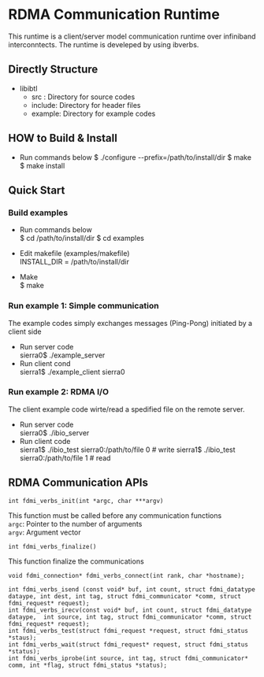 
RDMA Communication Runtime
==========================

This runtime is a client/server model communication runtime over infiniband interconntects.
The runtime is develeped by using ibverbs.



Directly Structure
------------------
* libibtl  
    * src    : Directory for source codes  
    * include: Directory for header files  
    * example: Directory for example codes  



HOW to Build & Install
------------
* Run commands below
    $ ./configure --prefix=/path/to/install/dir
    $ make 
    $ make install



Quick Start
-------------
### Build examples ###

* Run commands below  
    $ cd /path/to/install/dir
    $ cd examples

* Edit makefile (examples/makefile)  
    INSTALL_DIR = /path/to/install/dir

* Make  
    $ make

### Run example 1: Simple communication ###
The example codes simply exchanges messages (Ping-Pong) initiated by a client side

* Run server code  
    sierra0$ ./example_server
* Run client cond    
    sierra1$ ./example_client sierra0

### Run example 2: RDMA I/O  ###
The client example code wirte/read a spedified file on the remote server.

* Run server code    
    sierra0$ ./ibio_server
* Run client code  
    sierra1$ ./ibio_test sierra0:/path/to/file 0 # write
    sierra1$ ./ibio_test sierra0:/path/to/file 1 # read

RDMA Communication APIs
-----------------------
    int fdmi_verbs_init(int *argc, char ***argv)  
This function must be called before any communication functions  
`argc`: Pointer to the number of arguments  
`argv`: Argument vector  
    

    int fdmi_verbs_finalize()  
This function finalize the communications

    void fdmi_connection* fdmi_verbs_connect(int rank, char *hostname);

    int fdmi_verbs_isend (const void* buf, int count, struct fdmi_datatype dataype, int dest, int tag, struct fdmi_communicator *comm, struct fdmi_request* request);
    int fdmi_verbs_irecv(const void* buf, int count, struct fdmi_datatype dataype,  int source, int tag, struct fdmi_communicator *comm, struct fdmi_request* request);
    int fdmi_verbs_test(struct fdmi_request *request, struct fdmi_status *staus);
    int fdmi_verbs_wait(struct fdmi_request* request, struct fdmi_status *status);
    int fdmi_verbs_iprobe(int source, int tag, struct fdmi_communicator* comm, int *flag, struct fdmi_status *status);

